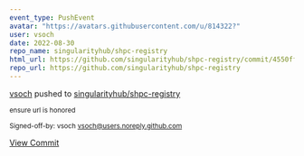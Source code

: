 ```yaml
---
event_type: PushEvent
avatar: "https://avatars.githubusercontent.com/u/814322?"
user: vsoch
date: 2022-08-30
repo_name: singularityhub/shpc-registry
html_url: https://github.com/singularityhub/shpc-registry/commit/4550ff8808db4032490d2cfa2526255e95266960
repo_url: https://github.com/singularityhub/shpc-registry
---
```


<a href='https://github.com/vsoch' target='_blank'>vsoch</a> pushed to <a href='https://github.com/singularityhub/shpc-registry' target='_blank'>singularityhub/shpc-registry</a>

<small>ensure url is honored

Signed-off-by: vsoch <vsoch@users.noreply.github.com></small>

<a href='https://github.com/singularityhub/shpc-registry/commit/4550ff8808db4032490d2cfa2526255e95266960' target='_blank'>View Commit</a>